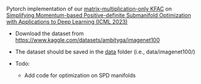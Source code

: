 Pytorch implementation of our [matrix-multiplication-only KFAC](http://github.com/yorkerlin/StructuredNGD-DL/blob/main/optimizers/local_cov.py) on [Simplifying Momentum-based Positive-definite Submanifold Optimization with Applications to Deep Learning (ICML 2023)](https://arxiv.org/abs/2302.09738)

* Download the dataset from https://www.kaggle.com/datasets/ambityga/imagenet100
* The dataset should be saved in the [data](https://github.com/yorkerlin/StructuredNGD-DL/tree/main/data) folder (i.e., data/imagenet100/)

* Todo:
    * Add code for optimization on SPD manifolds
